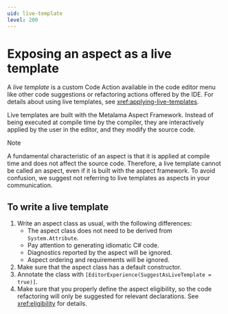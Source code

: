 ```yaml
---
uid: live-template
level: 200
---
```


# Exposing an aspect as a live template

A _live template_ is a custom Code Action available in the code editor menu like other code suggestions or refactoring actions offered by the IDE. For details about using live templates, see <xref:applying-live-templates>.

Live templates are built with the Metalama Aspect Framework. Instead of being executed at compile time by the compiler, they are interactively applied by the user in the editor, and they modify the source code.


> [!NOTE]
> A fundamental characteristic of an aspect is that it is applied at compile time and does not affect the source code. Therefore, a live template cannot be called an aspect, even if it is built with the aspect framework. To avoid confusion, we suggest not referring to live templates as aspects in your communication.

## To write a live template

1. Write an aspect class as usual, with the following differences:
   - The aspect class does not need to be derived from `System.Attribute`.
   - Pay attention to generating idiomatic C# code.
   - Diagnostics reported by the aspect will be ignored.
   - Aspect ordering and requirements will be ignored.
2. Make sure that the aspect class has a default constructor.
3. Annotate the class with `[EditorExperience(SuggestAsLiveTemplate = true)]`.
4. Make sure that you properly define the aspect eligibility, so the code refactoring will only be suggested for relevant declarations. See <xref:eligibility> for details.


